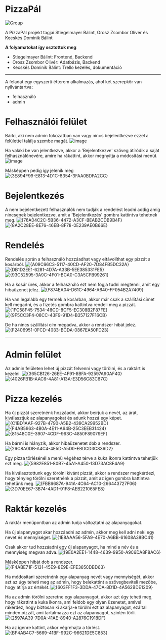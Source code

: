 # PizzaPál

![Group](https://github.com/user-attachments/assets/ffe6a857-ada6-4df6-aae1-69407ef27d77)

A PizzaPál projekt tagjai Stiegelmayer Bálint, Orosz Zsombor Olivér és Kecskés Dominik Bálint

**A folyamatokat így osztottuk meg**:
- Stiegelmayer Bálint: Frontend, Backend
- Orosz Zsombor Olivér: Adatbázis, Backend
- Kecskés Dominik Bálint: Trello kezelés, dokumentáció

---------------------------------------------------------------------------------------------------

A feladat egy egyszerű étterem alkalmazás, ahol két szerepkör van nyilvántartva:
- felhasználó
- admin

# Felhasználói felület
Bárki, aki nem admin fokozatban van vagy nincs bejelentkezve ezzel a felülettel találja szembe magát.
![image](https://github.com/user-attachments/assets/517d17d0-a21a-4798-99a7-0225c9f921e8)

Ha valaki be van jelentkezve, akkor a 'Bejelentkezve' szöveg átíródik a saját felhasználónevére, amire ha rákattint, akkor megnyitja a módosítási menüt.
![image](https://github.com/user-attachments/assets/aa86b886-5f16-4901-9e66-0dcfa30a6b08)

Másképpen pedig így jelenik meg
![{3E894F99-E813-4D1C-8354-3FAA0BDFA2CC}](https://github.com/user-attachments/assets/ec00c053-3ba6-4ed1-a240-2ad6c8af35f9)

# Bejelentkezés
A nem bejelentkezett felhasználók nem tudják a rendelést leadni addig amíg nincsenek bejelentkezve, amit a 'Bejelentkezés' gombra kattintva tehetnek meg.
![{76A04C2C-5B36-4472-A3CF-BEAB2CDB9B4F}](https://github.com/user-attachments/assets/722b5593-a733-4cf4-84be-19e6f643a076)
![{8A2C28EE-8E76-46EB-8F78-0E239AE0B66E}](https://github.com/user-attachments/assets/0331d6c0-0c5d-42ba-bb31-985c082f205e)

# Rendelés
Rendelés során a felhasználó hozzáadhat vagy eltávolíthat egy pizzát a kosárból.
![{A09C66C3-5117-40CD-AF20-7D84FB5DC32A}](https://github.com/user-attachments/assets/7e8c149c-390b-4066-b35c-6e63bb3b3eca)
![{DB1D2EE1-6281-4D7A-A33B-5EE385331FE5}](https://github.com/user-attachments/assets/a0ddfd8f-d39c-4153-b23b-0d4c88772135)
![{93C52595-3A9C-4F01-BCA0-C3A5CFB99261}](https://github.com/user-attachments/assets/c686bdef-aed8-446f-94a3-ad67b2c1181e)

Ha a kosár üres, akkor a felhasználó ezt nem fogja tudni megtenni, amit egy hibaüzenet jelez.
![{F874EA04-D61C-4964-A640-FF054B2A7409}](https://github.com/user-attachments/assets/c718535e-8fc8-4730-8a7f-9d5f595aaf58)

Ha van legalább egy termék a kosárban, akkor már csak a szállítási címet kell megadni, és a fizetés gombra kattintva rendeli meg a pizzát.
![{1FC58F45-7534-48CD-8CF5-EC308B2F87FE}](https://github.com/user-attachments/assets/193d4c1a-23f8-4d36-a48e-5d56d1e73afa)
![{9F5CC3F4-08CC-43F9-91D4-B357127F16CB}](https://github.com/user-attachments/assets/9c281b0f-f11a-471a-83cc-42330d274627)

De ha nincs szállítási cím megadva, akkor a rendszer hibát jelez.
![{F2406951-0FCD-4033-BCDA-0867EA50FD23}](https://github.com/user-attachments/assets/516d5ae9-3092-4a9e-a332-c14f07d3d857)

---------------------------------------------------------------------------------------------------

# Admin felület
Az admin felületen lehet új pizzát felvenni vagy törölni, és a raktárt is kezelni.
![{365CB126-26EE-4F91-8BFA-92597A90AF40}](https://github.com/user-attachments/assets/0fa34b1c-99b2-4581-a89b-c5722a566629)
![{4026FB1B-AAC6-4A81-A13A-E3D56C83C87C}](https://github.com/user-attachments/assets/eaef429b-4d80-48e1-bb3a-bfd1b0f50daa)

# Pizza kezelés
Ha új pizzát szeretnénk hozzáadni, akkor beírjuk a nevét, az árát, kiválasztjuk az alapanyagokat és adunk hozzá egy képet.
![{C1BD1AAF-927B-4790-A5B2-439CA29952BD}](https://github.com/user-attachments/assets/25635034-f1a0-47d5-a543-d2382aac926a)
![{F4AB5963-4B0A-4E11-A64B-25C3EEB31424}](https://github.com/user-attachments/assets/9e9126a9-0940-4a66-882e-e516e03d2b08)
![{81548C0E-3907-4CDF-963C-4850F89079EF}](https://github.com/user-attachments/assets/6128e261-36c5-43bd-9152-63cdd7fb723b)

Ha bármi is hiányzik, akkor hibaüzenetet dob a rendszer.
![{26C8A0DB-A4C4-4E5D-A5D0-EBDCD3C836D2}](https://github.com/user-attachments/assets/c37c8c48-8d4f-403a-88d0-8d83ae7c6192)

Egy pizza törlésénél a menü végéhez térve a kuka ikonra kattintva tehetjük ezt meg.
![{5982E851-80B7-45A1-A450-13D73AC8F4A9}](https://github.com/user-attachments/assets/263d8510-308d-4386-8acd-9b607c323e4a)

Ha kiválasztottunk egy törölni kívánt pizzát, akkor a rendszer megkérdezi, hogy tényleg törölni szeretnénk a pizzát, amit az igen gombra kattintva tehetünk meg.
![{FBB6687A-941A-4C64-AC10-266443727F06}](https://github.com/user-attachments/assets/87699b12-156e-4a1c-8897-f11899df6c71)
![{3D70EE67-3B74-4AD1-91F8-AEB221065FE8}](https://github.com/user-attachments/assets/cd24f563-eec8-4314-a593-dd73276d25fe)

# Raktár kezelés
A raktár menüpontban az admin tudja változtatni az alapanyagokat.

Ha új alapanyagot akar hozzáadni az admin, akkor meg kell adni neki egy nevet és mennyiséget.
![{1E8AAA56-5FA9-4E70-A6BB-61608A38BC41}](https://github.com/user-attachments/assets/b692de7a-389a-426f-9e2e-2c89bd5c3978)

Csak akkor tud hozzáadni egy új alapanyagot, ha mind a név és a mennyiség megvan adva.
![{9E0A2EE1-1448-4639-9950-A906DA8F8AC6}](https://github.com/user-attachments/assets/ed48c3a8-33c2-44be-8934-198397baddc5)

Másképpen hibát dob a rendszer.
![{F4ABE71F-5131-45E9-8E9E-EFE3650DBD63}](https://github.com/user-attachments/assets/edaa7219-9907-46f0-bb76-d0862250903d)

Ha módosítani szeretnénk egy alapanyag nevét vagy mennyiségét, akkor azt az úgy teheti meg az admin, hogy belekattint a szövegbeviteli mezőbe, hogy átírja az értékét.
![{603FF1F3-3DDA-47CA-8D1D-4A562BDE1209}](https://github.com/user-attachments/assets/90c984ca-098b-4c22-be91-c6f20da4bfbc)

Ha az admin törölni szeretne egy alapanyagot, akkor azt úgy teheti meg, hogy rákattint a kuka ikonra, ami feldob egy olyan üzenetet, amivel rákérdez, hogy biztosan ki akarja-e törölni ezt az alapanyagot, ezáltal minden pizzát, ami tartalmazza ezt az alapanyagot, szintén törli.
![{2597AA39-7D0A-41AE-8940-A2876C1918DF}](https://github.com/user-attachments/assets/61113471-34a6-4c52-9289-c4f0fa960f1a)

Ha az igenre kattint, akkor végrehajta a törlést.
![{BF4AB4C7-5669-41BF-992C-96621DE5C853}](https://github.com/user-attachments/assets/96b5dc4d-724b-41ce-9ebd-5a5066e8857a)
